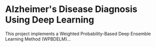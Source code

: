 # Alzheimer's Disease Diagnosis Using Deep Learning

This project implements a Weighted Probability-Based Deep Ensemble Learning Method (WPBDELM)...